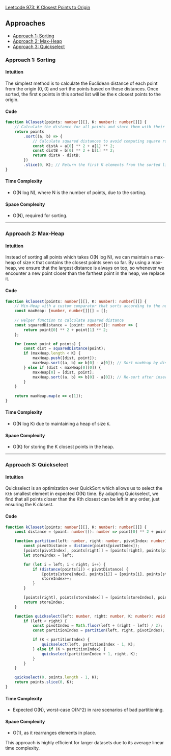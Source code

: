 [Leetcode 973: K Closest Points to Origin](https://leetcode.com/problems/k-closest-points-to-origin/)

## Approaches
- [Approach 1: Sorting](#approach-1-sorting)
- [Approach 2: Max-Heap](#approach-2-max-heap)
- [Approach 3: Quickselect](#approach-3-quickselect)

### Approach 1: Sorting

#### Intuition
The simplest method is to calculate the Euclidean distance of each point from the origin (0, 0) and sort the points based on these distances. Once sorted, the first `K` points in this sorted list will be the `K` closest points to the origin.

#### Code
```typescript
function kClosest(points: number[][], K: number): number[][] {
    // Calculate the distance for all points and store them with their respective distances.
    return points
        .sort((a, b) => {
            // Calculate squared distances to avoid computing square roots
            const distA = a[0] ** 2 + a[1] ** 2;
            const distB = b[0] ** 2 + b[1] ** 2;
            return distA - distB;
        })
        .slice(0, K); // Return the first K elements from the sorted list
}
```
#### Time Complexity
- O(N log N), where N is the number of points, due to the sorting.

#### Space Complexity
- O(N), required for sorting.

---

### Approach 2: Max-Heap

#### Intuition
Instead of sorting all points which takes O(N log N), we can maintain a max-heap of size `K` that contains the closest points seen so far. By using a max-heap, we ensure that the largest distance is always on top, so whenever we encounter a new point closer than the farthest point in the heap, we replace it.

#### Code
```typescript
function kClosest(points: number[][], K: number): number[][] {
    // Min-Heap with a custom comparator that sorts according to the negative of the distance
    const maxHeap: [number, number[]][] = [];
    
    // Helper function to calculate squared distance
    const squaredDistance = (point: number[]): number => {
        return point[0] ** 2 + point[1] ** 2;
    };

    for (const point of points) {
        const dist = squaredDistance(point);
        if (maxHeap.length < K) {
            maxHeap.push([dist, point]);
            maxHeap.sort((a, b) => b[0] - a[0]); // Sort maxHeap by distance descending
        } else if (dist < maxHeap[0][0]) {
            maxHeap[0] = [dist, point];
            maxHeap.sort((a, b) => b[0] - a[0]); // Re-sort after insertion
        }
    }
    
    return maxHeap.map(e => e[1]);
}
```
#### Time Complexity
- O(N log K) due to maintaining a heap of size `K`.

#### Space Complexity
- O(K) for storing the K closest points in the heap.

---

### Approach 3: Quickselect

#### Intuition
Quickselect is an optimization over QuickSort which allows us to select the `Kth` smallest element in expected O(N) time. By adapting Quickselect, we find that all points closer than the Kth closest can be left in any order, just ensuring the K closest.

#### Code
```typescript
function kClosest(points: number[][], K: number): number[][] {
    const distance = (point: number[]): number => point[0] ** 2 + point[1] ** 2;

    function partition(left: number, right: number, pivotIndex: number): number {
        const pivotDistance = distance(points[pivotIndex]);
        [points[pivotIndex], points[right]] = [points[right], points[pivotIndex]]; // Move pivot to end
        let storeIndex = left;

        for (let i = left; i < right; i++) {
            if (distance(points[i]) < pivotDistance) {
                [points[storeIndex], points[i]] = [points[i], points[storeIndex]];
                storeIndex++;
            }
        }

        [points[right], points[storeIndex]] = [points[storeIndex], points[right]]; // Move pivot to its final place
        return storeIndex;
    }

    function quickselect(left: number, right: number, K: number): void {
        if (left < right) {
            const pivotIndex = Math.floor(left + (right - left) / 2);
            const partitionIndex = partition(left, right, pivotIndex);

            if (K < partitionIndex) {
                quickselect(left, partitionIndex - 1, K);
            } else if (K > partitionIndex) {
                quickselect(partitionIndex + 1, right, K);
            }
        }
    }

    quickselect(0, points.length - 1, K);
    return points.slice(0, K);
}
```
#### Time Complexity
- Expected O(N), worst-case O(N^2) in rare scenarios of bad partitioning.

#### Space Complexity
- O(1), as it rearranges elements in place.

This approach is highly efficient for larger datasets due to its average linear time complexity.

